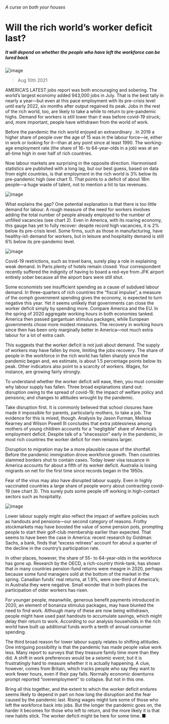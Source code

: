 ###### A curse on both your houses
# Will the rich world’s worker deficit last? 
##### It will depend on whether the people who have left the workforce can be lured back 
![image](images/20210814_fnp001.jpg) 
> Aug 10th 2021 
AMERICA’S LATEST jobs report was both encouraging and sobering. The world’s largest economy added 943,000 jobs in July. That is the best tally in nearly a year—but even at this pace employment  with its pre-crisis level until early 2022, six months after output regained its peak. Jobs in the rest of the rich world, too, are likely to take a while to return to pre-pandemic highs. Demand for workers is still lower than it was before covid-19 struck; and, more important, people have withdrawn from the world of work.
Before the pandemic the rich world enjoyed an extraordinary . In 2019 a higher share of people over the age of 15 was in the labour force—ie, either in work or looking for it—than at any point since at least 1990. The working-age employment rate (the share of 16- to 64-year-olds in a job) was at an all-time high in over half of rich countries.

Now labour markets are surprising in the opposite direction. Harmonised statistics are published with a long lag, but our best guess, based on data from eight countries, is that employment in the rich world is 3% below its pre-pandemic high (see chart 1). That points to a deficit of about 18m people—a huge waste of talent, not to mention a hit to tax revenues.
![image](images/20210814_fnc163.png) 

What explains the gap? One potential explanation is that there is too little demand for labour. A rough measure of the need for workers involves adding the total number of people already employed to the number of unfilled vacancies (see chart 2). Even in America, with its roaring economy, this gauge has yet to fully recover: despite record high vacancies, it is 2% below its pre-crisis level. Some firms, such as those in manufacturing, have healthy-ish demand for workers, but in leisure and hospitality demand is still 6% below its pre-pandemic level.
![image](images/20210814_fnc165.png) 

Covid-19 restrictions, such as travel bans, surely play a role in explaining weak demand. In Paris plenty of hotels remain closed. Your correspondent recently suffered the indignity of having to board a red-eye from JFK airport entirely sober because all the airport bars were still shut.
Some economists see insufficient spending as a cause of subdued labour demand. In three-quarters of rich countries the “fiscal impulse”, a measure of the oomph government spending gives the economy, is expected to turn negative this year. Yet it seems unlikely that governments can close the worker deficit simply by spending more. Compare America and the EU. In the spring of 2020 aggregate working hours in both economies tanked. America then passed gargantuan stimulus packages, while European governments chose more modest measures. The recovery in working hours since then has been only marginally better in America—not much extra labour for a lot of extra cash.
This suggests that the worker deficit is not just about demand. The supply of workers may have fallen by more, limiting the jobs recovery. The share of people in the workforce in the rich world has fallen sharply since the pandemic began and, we estimate, is about 1.5 percentage points below its peak. Other indicators also point to a scarcity of workers. Wages, for instance, are growing fairly strongly.
To understand whether the worker deficit will ease, then, you must consider why labour supply has fallen. Three broad explanations stand out: disruption owing to the spread of covid-19; the impact of welfare policy and pensions; and changes to attitudes wrought by the pandemic.
Take disruption first. It is commonly believed that school closures have made it impossible for parents, particularly mothers, to take a job. The evidence for this is mixed, though. Analysis by Jason Furman, Melissa Kearney and Wilson Powell III concludes that extra joblessness among mothers of young children accounts for a “negligible” share of America’s employment deficit. Despite talk of a “shecession” early in the pandemic, in most rich countries the worker deficit for men remains larger.
Disruption to migration may be a more plausible cause of the shortfall. Before the pandemic immigration drove workforce growth. Then countries slammed borders shut to contain cases. Today lower visa issuance in America accounts for about a fifth of its worker deficit. Australia is losing migrants on net for the first time since records began in the 1950s.
Fear of the virus may also have disrupted labour supply. Even in highly vaccinated countries a large share of people worry about contracting covid-19 (see chart 3). This surely puts some people off working in high-contact sectors such as hospitality.
![image](images/20210814_fnc991.png) 

Lower labour supply might also reflect the impact of welfare policies such as handouts and pensions—our second category of reasons. Frothy stockmarkets may have boosted the value of some pension pots, prompting people to start their golf-club membership earlier than expected. That seems to have been the case in America: recent research by Goldman Sachs, a bank, finds that “excess retirees” account for about a quarter of the decline in the country’s participation rate.
In other places, however, the share of 55- to 64-year-olds in the workforce has gone up. Research by the OECD, a rich-country think-tank, has shown that in many countries pension-fund returns were meagre in 2020, perhaps because some fund managers sold at the bottom of the market in the spring. Canadian funds’ real returns, at 1.9%, were one-third of America’s; in Australia they were negative. Small wonder that in both places the participation of older workers has risen.
For younger people, meanwhile, generous benefit payments introduced in 2020, an element of bonanza stimulus packages, may have blunted the need to find work. Although many of these are now being withdrawn, people might have used past handouts to accumulate savings, which might delay their return to work. According to our analysis households in the rich world have built up additional funds worth a tenth of annual consumer spending.
The third broad reason for lower labour supply relates to shifting attitudes. One intriguing possibility is that the pandemic has made people value work less. Many report to surveys that they treasure family time more than they did. A shift in work preferences would be a seismic event; but it is frustratingly hard to measure whether it is actually happening. A clue, however, comes from Britain, which tracks people who say they want to work fewer hours, even if their pay falls. Normally economic downturns prompt reported “overemployment” to collapse. But not in this one.
Bring all this together, and the extent to which the worker deficit endures seems likely to depend in part on how long the disruption and the fear caused by the pandemic last. Rising wages might lure some of those who left the workforce back into jobs. But the longer the pandemic goes on, the harder it becomes for those who left to return, and the more likely it is that new habits stick. The worker deficit might be here for some time. ■
